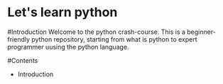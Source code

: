 # Let's learn python

#Introduction
Welcome to the python crash-course.
This is a beginner-friendly python repository, starting from what is python to expert programmer uusing the python language.

#Contents
- Introduction

